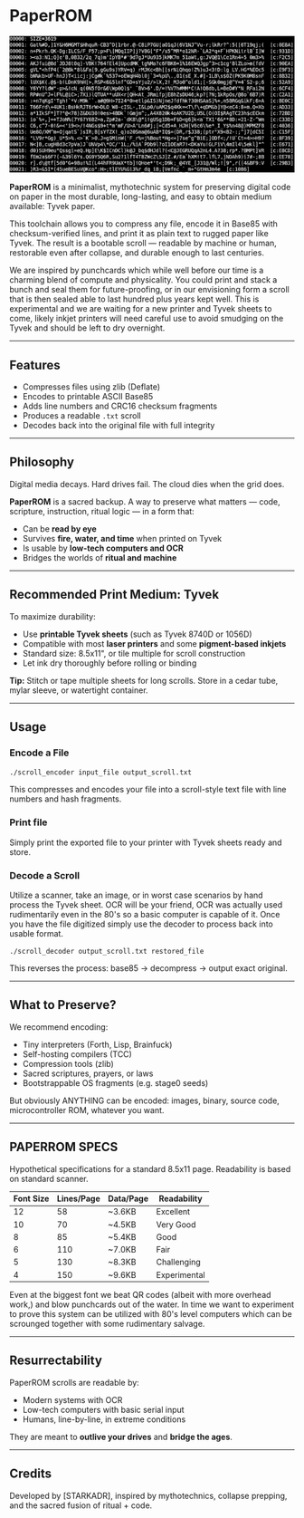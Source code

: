 
# PaperROM

![PaperROM encoder source encoded](ex.jpg)

**PaperROM** is a minimalist, mythotechnic system for preserving digital code on paper in the most durable, long-lasting, and easy to obtain medium available: Tyvek paper.

This toolchain allows you to compress any file, encode it in Base85 with checksum-verified lines, and print it as plain text to rugged paper like Tyvek. The result is a bootable scroll — readable by machine or human, restorable even after collapse, and durable enough to last centuries.

We are inspired by punchcards which while well before our time is a charming blend of compute and physicality. You could print and stack a bunch and seal them for future-proofing, or in our envisioning form a scroll that is then sealed able to last hundred plus years kept well. This is experimental and we are waiting for a new printer and Tyvek sheets to come, likely inkjet printers will need careful use to avoid smudging on the Tyvek and should be left to dry overnight.

---

## Features

- Compresses files using zlib (Deflate)
- Encodes to printable ASCII Base85
- Adds line numbers and CRC16 checksum fragments
- Produces a readable `.txt` scroll
- Decodes back into the original file with full integrity

---

## Philosophy

Digital media decays. Hard drives fail. The cloud dies when the grid does.

**PaperROM** is a sacred backup. A way to preserve what matters — code, scripture, instruction, ritual logic — in a form that:

- Can be **read by eye**
- Survives **fire, water, and time** when printed on Tyvek
- Is usable by **low-tech computers and OCR**
- Bridges the worlds of **ritual and machine**

---

## Recommended Print Medium: Tyvek

To maximize durability:

- Use **printable Tyvek sheets** (such as Tyvek 8740D or 1056D)
- Compatible with most **laser printers** and some **pigment-based inkjets**
- Standard size: 8.5x11", or tile multiple for scroll construction
- Let ink dry thoroughly before rolling or binding

**Tip:** Stitch or tape multiple sheets for long scrolls. Store in a cedar tube, mylar sleeve, or watertight container.

---

## Usage

### Encode a File
```
./scroll_encoder input_file output_scroll.txt
```

This compresses and encodes your file into a scroll-style text file with line numbers and hash fragments.

### Print file

Simply print the exported file to your printer with Tyvek sheets ready and store.


### Decode a Scroll
Utilize a scanner, take an image, or in worst case scenarios by hand process the Tyvek sheet. OCR will be your friend, OCR was actually used rudimentarily even in the 80's so a basic computer is capable of it.
Once you have the file digitized simply use the decoder to process back into usable format.

```
./scroll_decoder output_scroll.txt restored_file
```

This reverses the process: base85 → decompress → output exact original.

---

## What to Preserve?

We recommend encoding:

- Tiny interpreters (Forth, Lisp, Brainfuck)
- Self-hosting compilers (TCC)
- Compression tools (zlib)
- Sacred scriptures, prayers, or laws
- Bootstrappable OS fragments (e.g. stage0 seeds)

But obviously ANYTHING can be encoded: images, binary, source code, microcontroller ROM, whatever you want.

---

## PAPERROM SPECS

Hypothetical specifications for a standard 8.5x11 page. 
Readability is based on standard scanner.

| Font Size | Lines/Page | Data/Page | Readability  |
|-----------|------------|-----------|--------------|
| 12        | 58         | ~3.6KB    | Excellent    |
| 10        | 70         | ~4.5KB    | Very Good    |
| 8         | 85         | ~5.4KB    | Good         |
| 6         | 110        | ~7.0KB    | Fair         |
| 5         | 130        | ~8.3KB    | Challenging  |
| 4         | 150        | ~9.6KB    | Experimental |

Even at the biggest font we beat QR codes (albeit with more overhead work,) and blow punchcards out of the water.
In time we want to experiment to prove this system can be utilized with 80's level computers which can be scrounged together with some rudimentary salvage.

---

## Resurrectability

PaperROM scrolls are readable by:

- Modern systems with OCR
- Low-tech computers with basic serial input
- Humans, line-by-line, in extreme conditions

They are meant to **outlive your drives** and **bridge the ages**.

---

## Credits

Developed by [STARKADR], inspired by mythotechnics, collapse prepping, and the sacred fusion of ritual + code.

